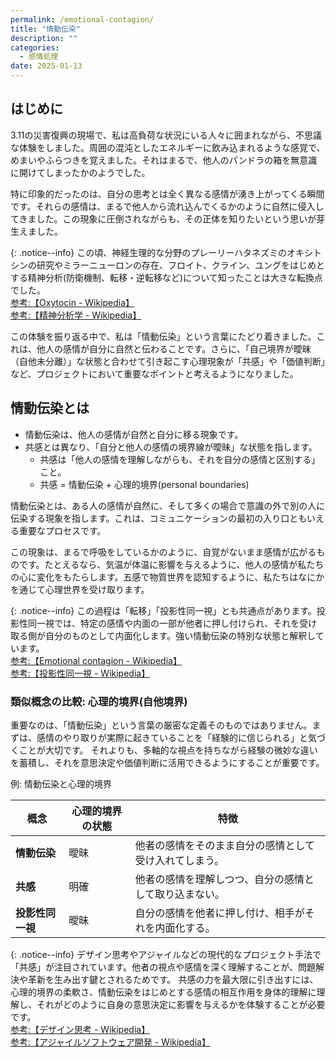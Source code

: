 ```yaml
---
permalink: /emotional-contagion/
title: "情動伝染"
description: ""
categories:
  - 感情処理
date: 2025-01-13
---
```


## はじめに

3.11の災害復興の現場で、私は高負荷な状況にいる人々に囲まれながら、不思議な体験をしました。周囲の混沌としたエネルギーに飲み込まれるような感覚で、めまいやふらつきを覚えました。それはまるで、他人のパンドラの箱を無意識に開けてしまったかのようでした。

特に印象的だったのは、自分の思考とは全く異なる感情が湧き上がってくる瞬間です。それらの感情は、まるで他人から流れ込んでくるかのように自然に侵入してきました。この現象に圧倒されながらも、その正体を知りたいという思いが芽生えました。

{: .notice--info}
この頃、神経生理的な分野のプレーリーハタネズミのオキシトシンの研究やミラーニューロンの存在、フロイト、クライン、ユングをはじめとする精神分析(防衛機制、転移・逆転移など)について知ったことは大きな転換点でした。  
[参考:【Oxytocin - Wikipedia】](https://en.wikipedia.org/wiki/Oxytocin)  
[参考:【精神分析学 - Wikipedia】](https://ja.wikipedia.org/wiki/%E7%B2%BE%E7%A5%9E%E5%88%86%E6%9E%90%E5%AD%A6)

この体験を振り返る中で、私は「情動伝染」という言葉にたどり着きました。これは、他人の感情が自分に自然と伝わることです。さらに、「自己境界が曖昧（自他未分離）」な状態と合わせて引き起こす心理現象が「共感」や「価値判断」など、プロジェクトにおいて重要なポイントと考えるようになりました。

## 情動伝染とは

- 情動伝染は、他人の感情が自然と自分に移る現象です。
- 共感とは異なり、「自分と他人の感情の境界線が曖昧」な状態を指します。
  - 共感は「他人の感情を理解しながらも、それを自分の感情と区別する」こと。
  - 共感 = 情動伝染 + 心理的境界(personal boundaries)

情動伝染とは、ある人の感情が自然に、そして多くの場合で意識の外で別の人に伝染する現象を指します。これは、コミュニケーションの最初の入り口ともいえる重要なプロセスです。

この現象は、まるで呼吸をしているかのように、自覚がないまま感情が広がるものです。たとえるなら、気温が体温に影響を与えるように、他人の感情が私たちの心に変化をもたらします。五感で物質世界を認知するように、私たちはなにかを通じて心理世界を受け取ります。

{: .notice--info}
この過程は「転移」「投影性同一視」とも共通点があります。投影性同一視では、特定の感情や内面の一部が他者に押し付けられ、それを受け取る側が自分のものとして内面化します。強い情動伝染の特別な状態と解釈しています。  
[参考:【Emotional contagion - Wikipedia】](https://en.wikipedia.org/wiki/Emotional_contagion)  
[参考:【投影性同一視 - Wikipedia】](https://ja.wikipedia.org/wiki/%E6%8A%95%E5%BD%B1%E6%80%A7%E5%90%8C%E4%B8%80%E8%A6%96)

### 類似概念の比較: 心理的境界(自他境界)

重要なのは、「情動伝染」という言葉の厳密な定義そのものではありません。まずは、感情のやり取りが実際に起きていることを「経験的に信じられる」と気づくことが大切です。
それよりも、多軸的な視点を持ちながら経験の微妙な違いを蓄積し、それを意思決定や価値判断に活用できるようにすることが重要です。

例: 情動伝染と心理的境界

| 概念           | 心理的境界の状態 | 特徴                                                         |
| -------------- | ---------------- | ----------------------------------------------------------- |
| **情動伝染**   | 曖昧             | 他者の感情をそのまま自分の感情として受け入れてしまう。       |
| **共感**       | 明確             | 他者の感情を理解しつつ、自分の感情として取り込まない。       |
| **投影性同一視** | 曖昧            | 自分の感情を他者に押し付け、相手がそれを内面化する。         |


{: .notice--info}
デザイン思考やアジャイルなどの現代的なプロジェクト手法で「共感」が注目されています。他者の視点や感情を深く理解することが、問題解決や革新を生み出す鍵とされるためです。
共感の力を最大限に引き出すには、心理的境界の柔軟さ、情動伝染をはじめとする感情の相互作用を身体的理解に理解し、それがどのように自身の意思決定に影響を与えるかを体験することが必要です。  
[参考:【デザイン思考 - Wikipedia】](https://ja.wikipedia.org/wiki/%E3%83%87%E3%82%B6%E3%82%A4%E3%83%B3%E6%80%9D%E8%80%83)  
[参考:【アジャイルソフトウェア開発 - Wikipedia】](https://ja.wikipedia.org/wiki/%E3%82%A2%E3%82%B8%E3%83%A3%E3%82%A4%E3%83%AB%E3%82%BD%E3%83%95%E3%83%88%E3%82%A6%E3%82%A7%E3%82%A2%E9%96%8B%E7%99%BA)